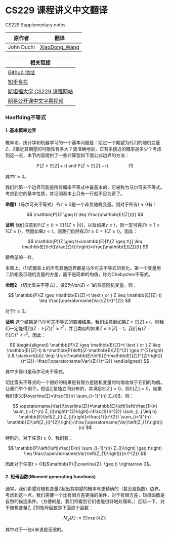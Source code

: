 # CS229 课程讲义中文翻译
CS229 Supplementary notes

|原作者|翻译|
|---|---|
|John Duchi|[XiaoDong_Wang](https://github.com/Dongzhixiao) |


|相关链接|
|---|
|[Github 地址](https://github。com/Kivy-CN/Stanford-CS-229-CN)|
|[知乎专栏](https://zhuanlan。zhihu。com/MachineLearn)|
|[斯坦福大学 CS229 课程网站](http://cs229。stanford。edu/)|
|[网易公开课中文字幕视频](http://open。163。com/movie/2008/1/M/C/M6SGF6VB4_M6SGHFBMC。html)|


### Hoeffding不等式

#### 1. 基本概率边界

概率论、统计学和机器学习的一个基本问题是：给定一个期望为$E[Z]$的随机变量$Z$，$Z$接近其期望的可能性有多大？更准确地说，它有多接近的概率是多少？考虑到这一点，本节内容提供了一些计算型如下面公式边界的方法：

$$
\mathbb{P}(Z \geq \mathbb{E}[Z]+t) \text { and } \mathbb{P}(Z \leq \mathbb{E}[Z]-t)\qquad\qquad(1)
$$

其中$t\ge 0$。

我们的第一个边界可能是所有概率不等式中最基本的，它被称为马尔可夫不等式。考虑到它的基本性质，其证明基本上只有一行就不足为奇了。

**命题1**（马尔可夫不等式）令$z\ge 0$是一个非负随机变量。则对于所有$t\ge 0$有：

$$
\mathbb{P}(Z \geq t) \leq \frac{\mathbb{E}[Z]}{t}
$$

**证明** 我们注意到$\mathbb{P}(Z \geq t)=\mathbb{E}[1\{Z \geq | t\}]$，以及如果$z\ge t$，则一定可得$Z / t \geq 1 \geq 1\{Z \geq t\}$，然而如果$z < t$，则我们仍然有$Z / t \geq 0=1\{Z \geq t\}$。因此：

$$
\mathbb{P}(Z \geq t)=\mathbb{E}[1\{Z \geq t\}] \leq \mathbb{E}\left[\frac{Z}{t}\right]=\frac{\mathbb{E}[Z]}{t}
$$

跟希望的一样。

本质上，$(1)$式概率上的所有其他边界都是马尔可夫不等式的变化。第一个变量用二阶矩表示随机变量的方差，而不是简单的均值，称为Chebyshev不等式。

**命题2** （切比雪夫不等式）。设$Z$为$Var(Z) < 1$的任意随机变量。则：

$$
\mathbb{P}(Z \geq \mathbb{E}[Z]+t \text { or } Z \leq \mathbb{E}[Z]-t) \leq \frac{\operatorname{Var}(Z)}{t^{2}}
$$

对于$t\ge 0$。

**证明** 这个结果是马尔可夫不等式的直接结果。我们注意到如果$Z \geq \mathbb{E}[Z]+t$，则我们一定能得到$(Z-\mathbb{E}[Z])^{2} \geq t^{2}$，并且类似的如果$Z \leq \mathbb{E}[Z]-t$，我们有$(Z-\mathbb{E}[Z])^{2} \geq t^{2}$。因此：

$$
\begin{aligned}
\mathbb{P}(Z \geq \mathbb{E}[Z]+t \text { or } Z \leq \mathbb{E}[Z]-t) 
&=\mathbb{P}\left((Z-\mathbb{E}[Z])^{2} \geq t^{2}\right) \\ 
& \stackrel{(i)}{ \leq} \frac{\mathbb{E}\left[(Z-\mathbb{E}[Z])^{2}\right]}{t^{2}}=\frac{\operatorname{Var}(Z)}{t^{2}} 
\end{aligned}
$$

其中步骤$(i)$是马尔可夫不等式。

切比雪夫不等式的一个很好的结果是有限方差随机变量的均值收敛于它们的均值。让我们举个例子。假设$Z_i$是独立同分布的，并满足$\mathbb{E}\left[Z_{i}\right]=0$。则$\mathbb{E}\left[Z_{i}\right]=0$，如果我们定义$\overline{Z}=\frac{1}{n} \sum_{i=1}^{n} Z_{i}$，则：

$$
\operatorname{Var}(\overline{Z})=\mathbb{E}\left[\left(\frac{1}{n} \sum_{i=1}^{n} Z_{i}\right)^{2}\right]=\frac{1}{n^{2}} \sum_{i, j \leq n} \mathbb{E}\left[Z_{i} Z_{j}\right]=\frac{1}{n^{2}} \sum_{i=1}^{n} \mathbb{E}\left[Z_{i}^{2}\right]=\frac{\operatorname{Var}\left(Z_{1}\right)}{n}
$$

特别的，对于任意$t\ge 0$，我们有：

$$
\mathbb{P}\left(\left|\frac{1}{n} \sum_{i=1}^{n} Z_{i}\right| \geq t\right) \leq \frac{\operatorname{Var}\left(Z_{1}\right)}{n t^{2}}
$$

因此对于任意$t > 0$有$\mathbb{P}(|\overline{Z}| \geq t) \rightarrow 0$。

#### 2. 矩母函数(Moment generating functions)

通常，我们希望对随机变量$Z$超出其期望的概率有更精确的（甚至是指数）边界。考虑到这一点，我们需要一个比有限方差更强的条件，对于有限方差，矩母函数是自然的候选条件。（方便的是，我们将看到它们也能很好地处理和。）回忆一下，对于随机变量$Z$, $Z$的矩母函数是下面这个函数：

$$
M_{Z}(\lambda) :=\mathbb{E}[\exp (\lambda Z)]
$$

其中对于一些$\lambda$来说是无限的。